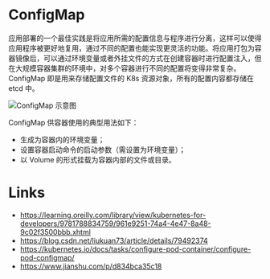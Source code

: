 # ConfigMap

应用部署的一个最佳实践是将应用所需的配置信息与程序进行分离，这样可以使得应用程序被更好地复用，通过不同的配置也能实现更灵活的功能。将应用打包为容器镜像后，可以通过环境变量或者外挂文件的方式在创建容器时进行配置注入，但在大规模容器集群的环境中，对多个容器进行不同的配置将变得非常复杂。ConfigMap 即是用来存储配置文件的 K8s 资源对象，所有的配置内容都存储在 etcd 中。

![ConfigMap 示意图](https://matthewpalmer.net/kubernetes-app-developer/articles/configmap-diagram.gif)

ConfigMap 供容器使用的典型用法如下：

- 生成为容器内的环境变量；
- 设置容器启动命令的启动参数（需设置为环境变量）；
- 以 Volume 的形式挂载为容器内部的文件或目录。

# Links

- https://learning.oreilly.com/library/view/kubernetes-for-developers/9781788834759/961e9251-74a4-4e47-8a48-9c02f3500bbb.xhtml
- https://blog.csdn.net/liukuan73/article/details/79492374
- https://kubernetes.io/docs/tasks/configure-pod-container/configure-pod-configmap/
- https://www.jianshu.com/p/d834bca35c18
